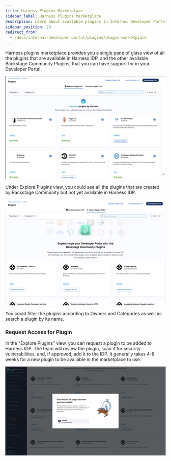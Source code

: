 ```yaml
---
title: Harness Plugins Marketplace
sidebar_label: Harness Plugins Marketplace
description: Learn about available plugins in Internal Developer Portal and request for Backstage Community Plugins to be added in Harness IDP.
sidebar_position: 20
redirect_from:
  - /docs/internal-developer-portal/plugins/plugin-marketplace
---
```


Harness plugins marketplace provides you a single pane of glass view of all the plugins that are available in Harness IDP, and the other available Backstage Community Plugins, that you can have support for in your Developer Portal. 

![](./static/plugin-marketplace.png)

Under Explore Plugins view, you could see all the plugins that are created by Backstage Community but not yet available in Harness IDP.

![](./static/backstage-plugins.png)

You could filter the plugins according to Owners and Categories as well as search a plugin by its name. 

### Request Access for Plugin

In the "Explore Plugins" view, you can request a plugin to be added to Harness IDP. The team will review the plugin, scan it for security vulnerabilities, and, if approved, add it to the IDP. It generally takes 4-8 weeks for a new plugin to be available in the marketplace to use. 

![](./static/request-plugins.png)